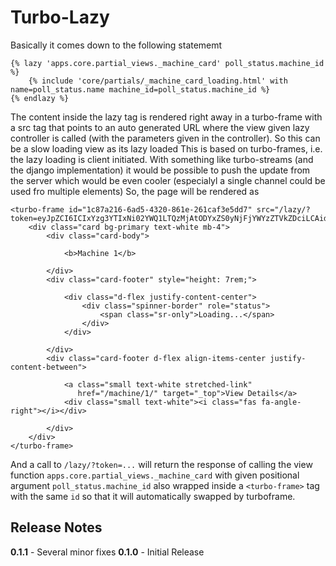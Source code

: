 # Turbo-Lazy

Basically it comes down to the following statememt

    {% lazy 'apps.core.partial_views._machine_card' poll_status.machine_id %}
        {% include 'core/partials/_machine_card_loading.html' with name=poll_status.name machine_id=poll_status.machine_id %}
    {% endlazy %}

The content inside the lazy tag is rendered right away in a turbo-frame with a src tag that points to an auto generated URL where the view given lazy controller is called (with the parameters given in the controller). So this can be a slow loading view as its lazy loaded
This is based on turbo-frames, i.e. the lazy loading is client initiated. With something like turbo-streams (and the django implementation) it would be possible to push the update from the server which would be even cooler (especialyl a single channel could be used fro multiple elements)
So, the page will be rendered as

```{html}
<turbo-frame id="1c87a216-6ad5-4320-861e-261caf3e5dd7" src="/lazy/?token=eyJpZCI6ICIxYzg3YTIxNi02YWQ1LTQzMjAtODYxZS0yNjFjYWYzZTVkZDciLCAidmlldyI6ICJhcHBzLmNvcmUucGFydGlhbF92aWV3cy5fbWFjaGluZV9jYXJkIiwgImFyZ3MiOiBbMV0sICJrd2FyZ3MiOiB7fX0=">   
    <div class="card bg-primary text-white mb-4">
        <div class="card-body">
    
            <b>Machine 1</b>
        
        </div>
        <div class="card-footer" style="height: 7rem;">
            
            <div class="d-flex justify-content-center">
                <div class="spinner-border" role="status">
                    <span class="sr-only">Loading...</span>
                </div>
            </div>
    
        </div>
        <div class="card-footer d-flex align-items-center justify-content-between">
            
            <a class="small text-white stretched-link"
               href="/machine/1/" target="_top">View Details</a>
            <div class="small text-white"><i class="fas fa-angle-right"></i></div>
    
        </div>
    </div>
</turbo-frame>
```

And a call to `/lazy/?token=...` will return the response of calling the view function 
`apps.core.partial_views._machine_card` with given positional argument `poll_status.machine_id` also wrapped inside 
a `<turbo-frame>` tag with the same `id` so that it will automatically swapped by turboframe.

## Release Notes

**0.1.1** - Several minor fixes
**0.1.0** - Initial Release